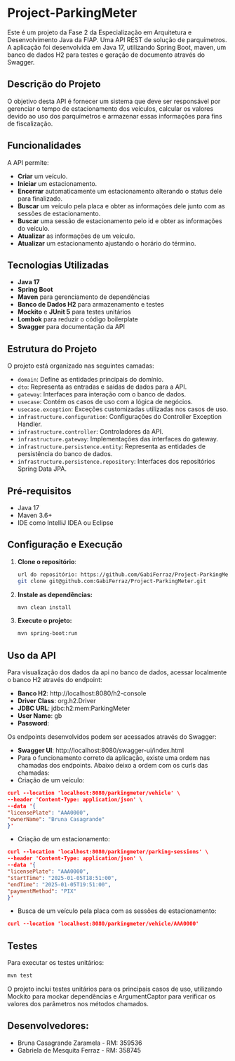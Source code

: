 # Project-ParkingMeter
Este é um projeto da Fase 2 da Especialização em Arquitetura e Desenvolvimento Java da FIAP.
Uma API REST de solução de parquímetros. A aplicação foi desenvolvida em Java 17, utilizando 
Spring Boot, maven, um banco de dados H2 para testes e geração de documento através do Swagger.

## Descrição do Projeto
O objetivo desta API é fornecer um sistema que deve ser responsável por gerenciar o tempo de 
estacionamento dos veículos, calcular os valores devido ao uso dos parquímetros e armazenar essas 
informações para fins de fiscalização.

## Funcionalidades
A API permite:
- **Criar** um veículo.
- **Iniciar** um estacionamento.
- **Encerrar** automaticamente um estacionamento alterando o status dele para finalizado.
- **Buscar** um veículo pela placa e obter as informações dele junto com as sessões de estacionamento.
- **Buscar** uma sessão de estacionamento pelo id e obter as informações do veículo.
- **Atualizar** as informações de um veículo.
- **Atualizar** um estacionamento ajustando o horário do término.

## Tecnologias Utilizadas
- **Java 17**
- **Spring Boot**
- **Maven** para gerenciamento de dependências
- **Banco de Dados H2** para armazenamento e testes
- **Mockito** e **JUnit 5** para testes unitários
- **Lombok** para reduzir o código boilerplate
- **Swagger** para documentação da API

## Estrutura do Projeto
O projeto está organizado nas seguintes camadas:
- `domain`: Define as entidades principais do domínio.
- `dto`: Representa as entradas e saidas de dados para a API.
- `gateway`: Interfaces para interação com o banco de dados.
- `usecase`: Contém os casos de uso com a lógica de negócios.
- `usecase.exception`: Exceções customizadas utilizadas nos casos de uso.
- `infrastructure.configuration`: Configurações do Controller Exception Handler.
- `infrastructure.controller`: Controladores da API.
- `infrastructure.gateway`: Implementações das interfaces do gateway.
- `infrastructure.persistence.entity`: Representa as entidades de persistência do banco de dados.
- `infrastructure.persistence.repository`: Interfaces dos repositórios Spring Data JPA.

## Pré-requisitos
- Java 17
- Maven 3.6+
- IDE como IntelliJ IDEA ou Eclipse

## Configuração e Execução
1. **Clone o repositório**:
   ```bash
   url do repositório: https://github.com/GabiFerraz/Project-ParkingMeter
   git clone git@github.com:GabiFerraz/Project-ParkingMeter.git
   ```

2. **Instale as dependências:**
   ```bash
   mvn clean install
   ```

3. **Execute o projeto:**
   ```bash
   mvn spring-boot:run
   ```

## Uso da API
Para visualização dos dados da api no banco de dados, acessar localmente o banco H2 através do endpoint:
- **Banco H2**: http://localhost:8080/h2-console
- **Driver Class**: org.h2.Driver
- **JDBC URL**: jdbc:h2:mem:ParkingMeter
- **User Name**: gb
- **Password**:

Os endpoints desenvolvidos podem ser acessados através do Swagger:
- **Swagger UI**: http://localhost:8080/swagger-ui/index.html
- Para o funcionamento correto da aplicação, existe uma ordem nas chamadas dos endpoints. Abaixo deixo a ordem com os curls das chamadas:
- Criação de um veículo:
```json
curl --location 'localhost:8080/parkingmeter/vehicle' \
--header 'Content-Type: application/json' \
--data '{
"licensePlate": "AAA0000",
"ownerName": "Bruna Casagrande"
}'
```

- Criação de um estacionamento:
```json
curl --location 'localhost:8080/parkingmeter/parking-sessions' \
--header 'Content-Type: application/json' \
--data '{
"licensePlate": "AAA0000",
"startTime": "2025-01-05T18:51:00",
"endTime": "2025-01-05T19:51:00",
"paymentMethod": "PIX"
}'
```

- Busca de um veículo pela placa com as sessões de estacionamento:
```json
curl --location 'localhost:8080/parkingmeter/vehicle/AAA0000'
```

## Testes
Para executar os testes unitários:
   ```bash
   mvn test
   ```
O projeto inclui testes unitários para os principais casos de uso, utilizando Mockito
para mockar dependências e ArgumentCaptor para verificar os valores dos parâmetros nos
métodos chamados.

## Desenvolvedores:
- Bruna Casagrande Zaramela - RM: 359536
- Gabriela de Mesquita Ferraz - RM: 358745